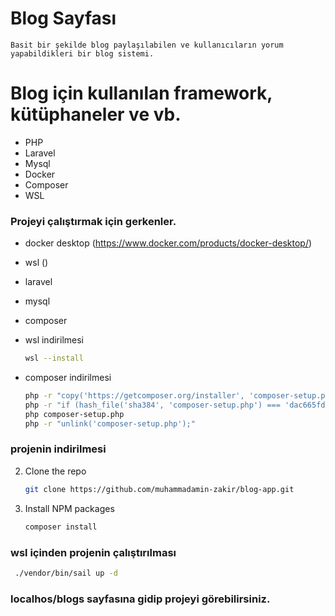 # Blog Sayfası

    Basit bir şekilde blog paylaşılabilen ve kullanıcıların yorum yapabildikleri bir blog sistemi.

# Blog için kullanılan framework, kütüphaneler ve vb.

-   PHP
-   Laravel
-   Mysql
-   Docker
-   Composer
-   WSL

### Projeyi çalıştırmak için gerkenler.

-   docker desktop (https://www.docker.com/products/docker-desktop/)
-   wsl    ()
-   laravel
-   mysql
-   composer

- wsl indirilmesi
  ```sh
  wsl --install
  ```

-   composer indirilmesi
    ```sh
    php -r "copy('https://getcomposer.org/installer', 'composer-setup.php');"
    php -r "if (hash_file('sha384', 'composer-setup.php') === 'dac665fdc30fdd8ec78b38b9800061b4150413ff2e3b6f88543c636f7cd84f6db9189d43a81e5503cda447da73c7e5b6') { echo 'Installer verified'; } else { echo 'Installer corrupt'; unlink('composer-setup.php'); } echo PHP_EOL;"
    php composer-setup.php
    php -r "unlink('composer-setup.php');"
    ```

### projenin indirilmesi

2. Clone the repo
    ```sh
    git clone https://github.com/muhammadamin-zakir/blog-app.git
    ```
3. Install NPM packages
    ```sh
    composer install
    ```

### wsl içinden projenin çalıştırılması

   ```sh
    ./vendor/bin/sail up -d
   ```

### localhos/blogs sayfasına gidip projeyi görebilirsiniz.

